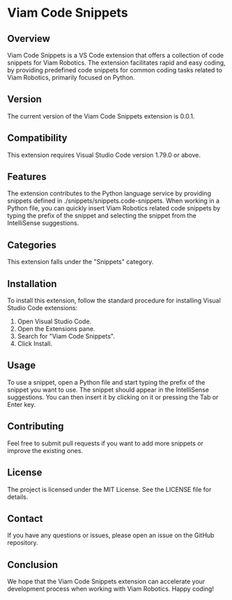 # Viam Code Snippets

## Overview

Viam Code Snippets is a VS Code extension that offers a collection of code snippets for Viam Robotics. The extension facilitates rapid and easy coding, by providing predefined code snippets for common coding tasks related to Viam Robotics, primarily focused on Python.

## Version

The current version of the Viam Code Snippets extension is 0.0.1.

## Compatibility

This extension requires Visual Studio Code version 1.79.0 or above.

## Features

The extension contributes to the Python language service by providing snippets defined in ./snippets/snippets.code-snippets. When working in a Python file, you can quickly insert Viam Robotics related code snippets by typing the prefix of the snippet and selecting the snippet from the IntelliSense suggestions.

## Categories

This extension falls under the "Snippets" category.

## Installation

To install this extension, follow the standard procedure for installing Visual Studio Code extensions:

1. Open Visual Studio Code.
2. Open the Extensions pane.
3. Search for "Viam Code Snippets".
4. Click Install.

## Usage

To use a snippet, open a Python file and start typing the prefix of the snippet you want to use. The snippet should appear in the IntelliSense suggestions. You can then insert it by clicking on it or pressing the Tab or Enter key.

## Contributing

Feel free to submit pull requests if you want to add more snippets or improve the existing ones.

## License

The project is licensed under the MIT License. See the LICENSE file for details.

## Contact

If you have any questions or issues, please open an issue on the GitHub repository.

## Conclusion

We hope that the Viam Code Snippets extension can accelerate your development process when working with Viam Robotics. Happy coding!